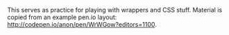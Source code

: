 This serves as practice for playing with wrappers and CSS stuff. Material is copied from an example pen.io layout: http://codepen.io/anon/pen/WrWGow?editors=1100.